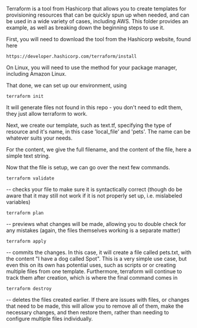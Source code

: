 Terraform is a tool from Hashicorp that allows you to create templates for provisioning resources that can be quickly spun up when needed, and can be used in a wide variety of cases, including AWS. This folder provides an example, as well as breaking down the beginning steps to use it.

First, you will need to download the tool from the Hashicorp website, found here 
```
https://developer.hashicorp.com/terraform/install
```
On Linux, you will need to use the method for your package manager, including Amazon Linux.

That done, we can set up our environment, using 
```
terraform init
```
It will generate files not found in this repo - you don't need to edit them, they just allow terraform to work.

Next, we create our template, such as text.tf, specifying the type of resource and it's name, in this case 'local_file' and 'pets'. The name can be whatever suits your needs.

For the content, we give the full filename, and the content of the file, here a simple text string.

Now that the file is setup, we can go over the next few commands.
```
terraform validate 
```
-- checks your file to make sure it is syntactically correct (though do be aware that it may still not work if it is not properly set up, i.e. mislabeled variables)

```
terraform plan
```
 -- previews what changes will be made, allowing you to double check for any mistakes (again, the files themselves working is a separate matter)

```
terraform apply
```
 -- commits the changes. In this case, it will create a file called pets.txt, with the content "I have a dog called Spot". This is a very simple use case, but even this on its own has potential uses, such as scripts or or creating multiple files from one template. Furthermore, terraform will continue to track them after creation, which is where the final command comes in

```
terraform destroy
```
 -- deletes the files created earlier. If there are issues with files, or changes that need to be made, this will allow you to remove all of them, make the necessary changes, and then restore them, rather than needing to configure multiple files individually.